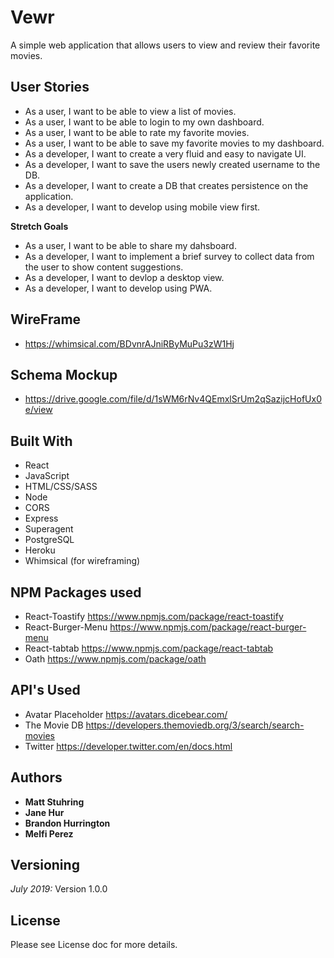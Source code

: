 # Vewr
A simple web application that allows users to view and review their favorite movies.

## User Stories 
* As a user, I want to be able to view a list of movies.
* As a user, I want to be able to login to my own dashboard.
* As a user, I want to be able to rate my favorite movies. 
* As a user, I want to be able to save my favorite movies to my dashboard.
* As a developer, I want to create a very fluid and easy to navigate UI.
* As a developer, I want to save the users newly created username to the DB.
* As a developer, I want to create a DB that creates persistence on the application.
* As a developer, I want to develop using mobile view first. 


**Stretch Goals**
* As a user, I want to be able to share my dahsboard.
* As a developer, I want to implement a brief survey to collect data from the user to show content suggestions.
* As a developer, I want to devlop a desktop view.
* As a developer, I want to develop using PWA.

## WireFrame
* https://whimsical.com/BDvnrAJniRByMuPu3zW1Hj

## Schema Mockup
* https://drive.google.com/file/d/1sWM6rNv4QEmxlSrUm2qSazijcHofUx0e/view

## Built With
* React
* JavaScript
* HTML/CSS/SASS
* Node
* CORS
* Express
* Superagent
* PostgreSQL
* Heroku 
* Whimsical (for wireframing)

## NPM Packages used
* React-Toastify  https://www.npmjs.com/package/react-toastify
* React-Burger-Menu  https://www.npmjs.com/package/react-burger-menu
* React-tabtab https://www.npmjs.com/package/react-tabtab
* Oath https://www.npmjs.com/package/oath

## API's Used
* Avatar Placeholder https://avatars.dicebear.com/
* The Movie DB https://developers.themoviedb.org/3/search/search-movies
* Twitter https://developer.twitter.com/en/docs.html

## Authors
* **Matt Stuhring** 
* **Jane Hur** 
* **Brandon Hurrington** 
* **Melfi Perez** 


## Versioning
_July 2019:_ Version 1.0.0

## License
Please see License doc for more details. 
